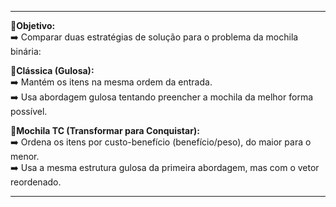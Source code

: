 ***
🔵**Objetivo:**  
➡️ Comparar duas estratégias de solução para o problema da mochila binária:

🔵**Clássica (Gulosa):**  
➡️ Mantém os itens na mesma ordem da entrada.  
➡️ Usa abordagem gulosa tentando preencher a mochila da melhor forma possível.  

🔵**Mochila TC (Transformar para Conquistar):**  
➡️ Ordena os itens por custo-benefício (benefício/peso), do maior para o menor.  
➡️ Usa a mesma estrutura gulosa da primeira abordagem, mas com o vetor reordenado.  
***
